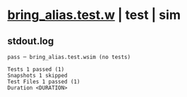 # [bring_alias.test.w](../../../../../examples/tests/valid/bring_alias.test.w) | test | sim

## stdout.log
```log
pass ─ bring_alias.test.wsim (no tests)

Tests 1 passed (1)
Snapshots 1 skipped
Test Files 1 passed (1)
Duration <DURATION>
```

